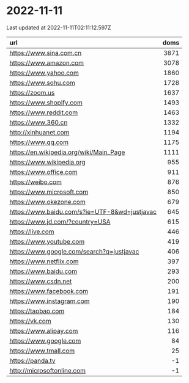 # 2022-11-11

<!-- BEGIN -->
Last updated at 2022-11-11T02:11:12.597Z

url | doms
:- | -:
https://www.sina.com.cn | 3871
https://www.amazon.com | 3078
https://www.yahoo.com | 1860
https://www.sohu.com | 1728
https://zoom.us | 1637
https://www.shopify.com | 1493
https://www.reddit.com | 1463
https://www.360.cn | 1332
http://xinhuanet.com | 1194
https://www.qq.com | 1175
https://en.wikipedia.org/wiki/Main_Page | 1111
https://www.wikipedia.org | 955
https://www.office.com | 911
https://weibo.com | 876
https://www.microsoft.com | 850
https://www.okezone.com | 679
https://www.baidu.com/s?ie=UTF-8&wd=justjavac | 645
https://www.jd.com/?country=USA | 615
https://live.com | 446
https://www.youtube.com | 419
https://www.google.com/search?q=justjavac | 406
https://www.netflix.com | 397
https://www.baidu.com | 293
https://www.csdn.net | 200
https://www.facebook.com | 191
https://www.instagram.com | 190
https://taobao.com | 184
https://vk.com | 130
https://www.alipay.com | 116
https://www.google.com | 84
https://www.tmall.com | 25
https://panda.tv | -1
http://microsoftonline.com | -1
<!-- END -->
